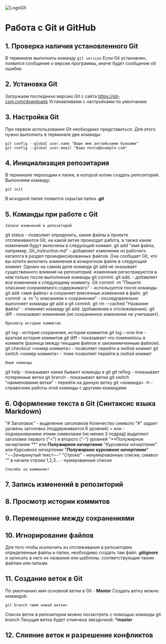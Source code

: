 ![LogoGit](logogit.jpeg)
# Работа с Git и GitHub
## 1. Проверка наличия установленного Git
В терминале выполнить команду `git version`
Если Git установлен, появится сообщение о версии программы, иначе будет сообщение об ошибке.
## 2. Установка Git
Загружаем последнюю версию Git с сайта https://git-csm.com/downloads
Устанавливаем с настройками по умолчанию
## 3. Настройка Git
При первом использовании Git необходимо представиться. Для этого нужно выполнить в терминале две команды:
```
git config --global user.name "Ваше имя английскими буквами"
git config --global user.email "Ваша почта@example.com"
```
## 4. Инициализация репозитария
В терминале переходим к папке, в которой хотим создать репозиторий.
Выполняем команду:
```
git init
```
В исходной папке появится скрытая папка **.git**
## 5. Команды при работе с Git
```
Записи изменений в репозиторий
```
git status - позволяет определить, какие файлы в проекте отслеживаются Git, на какой ветке проиходит работа, а также какие изменения будут включены в следующий коммит.
git add "имя файла, например, Git_instruction.md" -  добавляет изменение из рабочего каталога в раздел проиндексированных файлов. Она сообщает Git, что вы хотите включить изменения в конкретном файле в следующий коммит. Однако на самом деле команда git add не оказывает существенного влияния на репозиторий: изменения регистрируются в нем только после выполнения команды git commit.
git add. - добавляет все изменения к следующему коммиту.
Git commit -m "Пишетя описание сохраняемого содержимого" - используется после команды git add <имя файла> и сохраняет внесенные изменения в файл.
git commit -a -m "с описанием к сохранению" - последовательно выполняет команды git add и git commit.
git rm --cached "Название файла" - отменяет команду git add. (добавление к отслеживанию).
git diff - показывает изменения (не сохраненное изменение не учитывает).
```
Просмотр истории коммитов
```
git log - история сохранения, история коммитов
git log --one line - краткая история коммитов
git diff - показывает что поменялось в коммите (разница между текцщим файлои и закомимиченным файлом).
git checkout <номер коммита> - позволяет перейти в любой коммит
git switch <номер коммита> - тоже позволяет перейти в любой коммит
```
Иные команды
```
git help - показывает какие бывают команды в git
git reflog - показывает потерянные ветки
git branch - показывает ветки
git switch "наименование ветки" - перейти на данную ветку
git <команда> -h - справочник работы этой команды с другими командами
## 6. Оформление текста в Git (Синтаксис языка Markdown)
"# Заголовок" - выделение заголовков Количество символо "#" задает уровень заголовка (поддерживается 6 уровней)
= или - подчеркиванием этими символами (не менее 3 подряд) выделяют заголовки первого ("=") и второго ("-") уровней
"**Полужирное начертание **" или __Полужирное начертание__
"*Курсивное начертание*" или _Курсивное начертание_
"***Полужирное курсивное начертание***"
"¬¬Зачеркнутый текст¬¬"
"*Строка" - ненумерованные списки, символ "*" в начале строки
1,2,3... - нумерованные списки
```
Спасибо за внимание!
```

## 7. Запись изменений в репозиторий

## 8. Просмотр истории коммитов

## 9. Перемещение между сохранениями

## 10. Игнорирование файлов
Для того чтобы исключить из отслеживания в репозитории определенные файлы и папки, необходимо создать там файл ***.gitignore*** и записать в него их названия или шаблоны, соответствующие таким файлам или папкам.
## 11. Создание веток в Git
По умолчанию имя основной ветки в Git - **Master**
Создать ветку можно командой: 
```
git branch <имя новой ветки>
```
Список веток в репозитории можно посмотреть с помощью команды git branch
Текущая ветка будет отмечена звездочкой: **\*master**

## 12. Слияние веток и разрешение конфликтов
